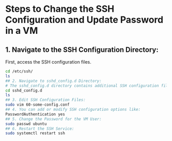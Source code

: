 # Steps to Change the SSH Configuration and Update Password in a VM

## 1. Navigate to the SSH Configuration Directory:
First, access the SSH configuration files.
```bash
cd /etc/ssh/
ls
## 2. Navigate to sshd_config.d Directory:
# The sshd_config.d directory contains additional SSH configuration files. Go to that directory and list its contents.
cd sshd_config.d
ls
## 3. Edit SSH Configuration Files:
sudo vim 60-some-config.conf
## 4. You can add or modify SSH configuration options like:
PasswordAuthentication yes
## 5. Change the Password for the VM User:
sudo passwd ubuntu
## 6. Restart the SSH Service:
sudo systemctl restart ssh

